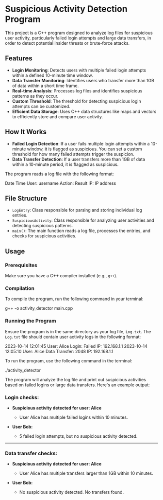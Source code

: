 # Suspicious Activity Detection Program

This project is a C++ program designed to analyze log files for suspicious user activity, particularly failed login attempts and large data transfers, in order to detect potential insider threats or brute-force attacks.

## Features

- **Login Monitoring**: Detects users with multiple failed login attempts within a defined 10-minute time window.
- **Data Transfer Monitoring**: Identifies users who transfer more than 1GB of data within a short time frame.
- **Real-time Analysis**: Processes log files and identifies suspicious patterns as they occur.
- **Custom Threshold**: The threshold for detecting suspicious login attempts can be customized.
- **Efficient Data Storage**: Uses C++ data structures like maps and vectors to efficiently store and compare user activity.

## How It Works

- **Failed Login Detection**: If a user fails multiple login attempts within a 10-minute window, it is flagged as suspicious. You can set a custom threshold for how many failed attempts trigger the suspicion.
- **Data Transfer Detection**: If a user transfers more than 1GB of data within a 10-minute period, it is flagged as suspicious.

The program reads a log file with the following format:

Date Time User: username Action: Result IP: IP address

## File Structure

- `LogEntry`: Class responsible for parsing and storing individual log entries.
- `SuspiciousActivity`: Class responsible for analyzing user activities and detecting suspicious patterns.
- `main()`: The main function reads a log file, processes the entries, and checks for suspicious activities.

## Usage

### Prerequisites

Make sure you have a C++ compiler installed (e.g., `g++`).

### Compilation

To compile the program, run the following command in your terminal:

g++ -o activity_detector main.cpp

### Running the Program

Ensure the program is in the same directory as your log file, `Log.txt`. The `Log.txt` file should contain user activity logs in the following format:

2023-10-14 12:01:45 User: Alice Login: Failed IP: 192.168.1.1
2023-10-14 12:05:10 User: Alice Data Transfer: 2048 IP: 192.168.1.1

To run the program, use the following command in the terminal:

./activity_detector

The program will analyze the log file and print out suspicious activities based on failed logins or large data transfers. Here's an example output:

### Login checks:

- **Suspicious activity detected for user: Alice**
  - User Alice has multiple failed logins within 10 minutes.

- **User Bob:**
  - 5 failed login attempts, but no suspicious activity detected.

---

### Data transfer checks:

- **Suspicious activity detected for user: Alice**
  - User Alice has multiple transfers larger than 1GB within 10 minutes.

- **User Bob:**
  - No suspicious activity detected. No transfers found.
